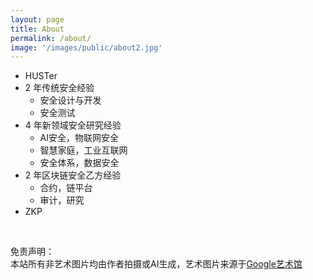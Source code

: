 ```yaml
---
layout: page
title: About
permalink: /about/
image: '/images/public/about2.jpg'
---
```


- HUSTer
- 2 年传统安全经验
  - 安全设计与开发
  - 安全测试
- 4 年新领域安全研究经验
  - AI安全，物联网安全
  - 智慧家庭，工业互联网
  - 安全体系，数据安全
- 2 年区块链安全乙方经验
  - 合约，链平台
  - 审计，研究
- ZKP

<!-- <div class="gallery-box">
  <div class="gallery">
    <img src="/images/public/about-1.png">
    <img src="/images/public/about-2.png">
    <img src="/images/public/about-3.png">
  </div>
<br>
  <div class="gallery">
    <img src="/images/public/about-4.png">
    <img src="/images/public/about-5.png">
    <img src="/images/public/about-6.png">
  </div>
  <em> By AI </em>

</div> -->

<br>

免责声明：  
本站所有非艺术图片均由作者拍摄或AI生成，艺术图片来源于<a href="https://artsandculture.google.com" target="_blank">Google艺术馆</a>
